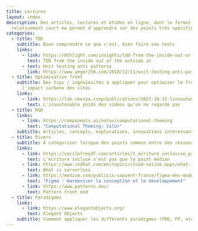 ```yaml
---
title: Lectures
layout: index
description: Des articles, lectures et études en ligne, dont le format
  relativement court me permet d'apprendre sur des points très spécifiques.
categories:
  - title: TDD
    subtitle: Bien comprendre ce que c'est, bien faire ses tests
    links:
      - link: https://8thlight.com/insights/tdd-from-the-inside-out-or-the-outside-in
        text: TDD from the inside out or the outside in
      - text: Unit testing anti patterns
        link: https://www.yegor256.com/2018/12/11/unit-testing-anti-patterns.html
  - title: Optimisation front
    subtitle: Des tips / ingéniosités à appliquer pour optimiser le front et réduire
      l'impact carbone des sites
    links:
      - link: https://lab.noesya.coop/publications/2023-10-11-linsoutenable-poids-des-videos-quon-ne-regarde-pas/
        text: L'insoutenable poids des videos qu'on ne regarde pas
  - title: R&D
    links:
      - link: https://components.ai/notes/computational-theming
        text: "Computational Theming: Color"
    subtitle: Articles, concepts, explorations, innovations intéressantes
  - title: Divers
    subtitle: À catégoriser lorsque des points commun entre des ressources apparaîtrons
    links:
      - link: https://cecilefreydf.com/articles/1_ecriture_inclusive_pas_que_point_median.html
        text: L'écriture incluse n'est pas que le point médian
      - link: https://www.redhat.com/en/topics/cloud-native-apps/what-is-serverless
        text: What is serverless
      - link: https://medium.com/publicis-sapient-france/figma-dev-mode-harmoniser-la-conception-et-le-d%C3%A9veloppement-pour-une-collaboration-sans-faille-b082dde77278
        text: "Figma : Harmoniser la conception et le développement"
      - link: https://www.patterns.dev/
        text: Pattern front end
  - title: Paradigmes
    links:
      - link: https://www.elegantobjects.org/
        text: Elegant Objects
    subtitle: Comment appliquer les différents paradigmes (POO, FP, etc)
---
```

